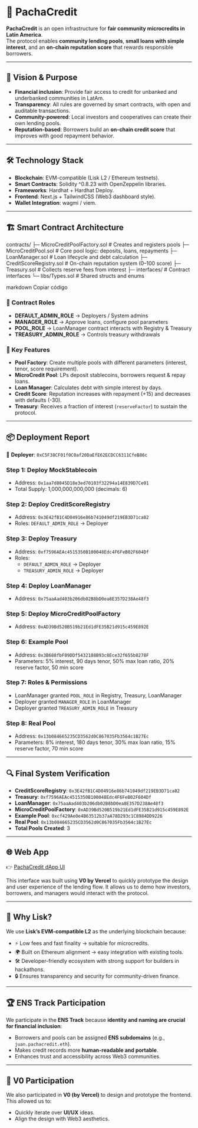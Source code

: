 # 🌱 PachaCredit

**PachaCredit** is an open infrastructure for **fair community microcredits in Latin America**.  
The protocol enables **community lending pools**, **small loans with simple interest**, and an **on-chain reputation score** that rewards responsible borrowers.  

---

## 🚀 Vision & Purpose

- **Financial inclusion**: Provide fair access to credit for unbanked and underbanked communities in LatAm.  
- **Transparency**: All rules are governed by smart contracts, with open and auditable transactions.  
- **Community-powered**: Local investors and cooperatives can create their own lending pools.  
- **Reputation-based**: Borrowers build an **on-chain credit score** that improves with good repayment behavior.  

---

## 🛠️ Technology Stack

- **Blockchain**: EVM-compatible (Lisk L2 / Ethereum testnets).  
- **Smart Contracts**: Solidity ^0.8.23 with OpenZeppelin libraries.  
- **Frameworks**: Hardhat + Hardhat Deploy.  
- **Frontend**: Next.js + TailwindCSS (Web3 dashboard style).  
- **Wallet Integration**: wagmi / viem.  

---

## 🏗️ Smart Contract Architecture

contracts/
├─ MicroCreditPoolFactory.sol # Creates and registers pools
├─ MicroCreditPool.sol # Core pool logic: deposits, loans, repayments
├─ LoanManager.sol # Loan lifecycle and debt calculation
├─ CreditScoreRegistry.sol # On-chain reputation system (0–100 score)
├─ Treasury.sol # Collects reserve fees from interest
├─ interfaces/ # Contract interfaces
└─ libs/Types.sol # Shared structs and enums

markdown
Copiar código

### 🔹 Contract Roles
- **DEFAULT_ADMIN_ROLE** → Deployers / System admins  
- **MANAGER_ROLE** → Approve loans, configure pool parameters  
- **POOL_ROLE** → LoanManager contract interacts with Registry & Treasury  
- **TREASURY_ADMIN_ROLE** → Controls treasury withdrawals  

### 🔹 Key Features
- **Pool Factory**: Create multiple pools with different parameters (interest, tenor, score requirement).  
- **MicroCredit Pool**: LPs deposit stablecoins, borrowers request & repay loans.  
- **Loan Manager**: Calculates debt with simple interest by days.  
- **Credit Score**: Reputation increases with repayment (+15) and decreases with defaults (-30).  
- **Treasury**: Receives a fraction of interest (`reserveFactor`) to sustain the protocol.  

---

## 📦 Deployment Report

👤 **Deployer**: `0xC5F38CF01f0C0af20DaEfE62ECDCC6311CfeB86c`

### **Step 1: Deploy MockStablecoin**
- Address: `0x1aa7d8045D18e3ed70103f32294a14E839D7Ce01`  
- Total Supply: 1,000,000,000,000 (decimals: 6)  

### **Step 2: Deploy CreditScoreRegistry**
- Address: `0x3E42fB1C4D04916e86b741049df219EB3D71ca82`  
- Roles: `DEFAULT_ADMIN_ROLE` → Deployer  

### **Step 3: Deploy Treasury**
- Address: `0xf7596AEAc4515350B100048Edc4F6FeB02F604Df`  
- Roles:  
  - `DEFAULT_ADMIN_ROLE` → Deployer  
  - `TREASURY_ADMIN_ROLE` → Deployer  

### **Step 4: Deploy LoanManager**
- Address: `0x75aaAad403b206db02B8bD0ea8E357D238Ae48f3`  


### **Step 5: Deploy MicroCreditPoolFactory**
- Address: `0xAD39Bd520B519b21Ed1dFE35B21d915c459E892E`  

### **Step 6: Example Pool**
- Address: `0x3B688fbF09DDf5432188B93c8Ece32f655b8278F`  
- Parameters: 5% interest, 90 days tenor, 50% max loan ratio, 20% reserve factor, 50 min score  

### **Step 7: Roles & Permissions**
- LoanManager granted `POOL_ROLE` in Registry, Treasury, LoanManager  
- Deployer granted `MANAGER_ROLE` in LoanManager  
- Deployer granted `TREASURY_ADMIN_ROLE` in Treasury  

### **Step 8: Real Pool**
- Address: `0x13b084665235CD3562d0C867035Fb3564c1B27Ec`  
- Parameters: 8% interest, 180 days tenor, 30% max loan ratio, 15% reserve factor, 70 min score  

---

## 🔍 Final System Verification

- **CreditScoreRegistry**: `0x3E42fB1C4D04916e86b741049df219EB3D71ca82`  
- **Treasury**: `0xf7596AEAc4515350B100048Edc4F6FeB02F604Df`  
- **LoanManager**: `0x75aaAad403b206db02B8bD0ea8E357D238Ae48f3`  
- **MicroCreditPoolFactory**: `0xAD39Bd520B519b21Ed1dFE35B21d915c459E892E`  
- **Example Pool**: `0xcf429Ae0e4B63512b37aA78D293c1C8984DD9226`  
- **Real Pool**: `0x13b084665235CD3562d0C867035Fb3564c1B27Ec`  
- **Total Pools Created**: 3  

---

## 🌐 Web App

👉 [PachaCredit dApp UI](https://v0-micro-credit-dao-design.vercel.app/)  

This interface was built using **V0 by Vercel** to quickly prototype the design and user experience of the lending flow. It allows us to demo how investors, borrowers, and managers would interact with the protocol.

---

## 🔗 Why Lisk?

We use **Lisk’s EVM-compatible L2** as the underlying blockchain because:  
- ⚡ Low fees and fast finality → suitable for microcredits.  
- 🌍 Built on Ethereum alignment → easy integration with existing tools.  
- 🛠️ Developer-friendly ecosystem with strong support for builders in hackathons.  
- 🔒 Ensures transparency and security for community-driven finance.

---

## 🏆 ENS Track Participation

We participate in the **ENS Track** because **identity and naming are crucial for financial inclusion**:  
- Borrowers and pools can be assigned **ENS subdomains** (e.g., `juan.pachacredit.eth`).  
- Makes credit records more **human-readable and portable**.  
- Enhances trust and accessibility across Web3 communities.  

---

## 🎨 V0 Participation

We also participated in **V0 (by Vercel)** to design and prototype the frontend.  
This allowed us to:  
- Quickly iterate over **UI/UX** ideas.  
- Align the design with Web3 aesthetics. 
